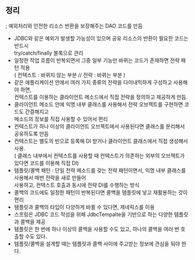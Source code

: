 ## 정리
; 예외처리와 안전한 리소스 반환을 보장해주는 DAO 코드를 만듬

- JDBC와 같은 예외가 발생할 가능성이 있으며 공유 리소스의 반환이 필요한 코드는 반드시 <br>
 try/catch/finally 블록으로 관리
- 일정한 작업 흐름이 반복되면서 그중 일부 기능만 바뀌는 코드가 존재하면 전략 패턴 적용 <br>
 ( 컨텍스트 : 바뀌지 않는 부분 // 전략 : 바뀌는 부분 )
- 같은 애플리케이션 안에서 여러 가지 종류의 전략을 다이내믹하게 구성하고 사용해야 하면, <br>
  컨텍스트를 이용하는 클라이언트 메소드에서 직접 전략을 정의하고 제공하게 만듬.
- 클라이언트 메소드 안에 익명 내부 클래스를 사용해서 전략 오브젝트를 구현하면 코드도 간결해지고 <br>
  메소드의 정보를 직접 사용할 수 있어서 편리
- 컨텍스트가 하나 이상의 클라이언트 오브젝트에서 사용된다면 클래스를 분리해서 공유하도록 만듬
- 컨텍스트는 별도의 빈으로 등록해 DI 받거나 클라이언트 클래스에서 직접 생성해서 사용. <br>
  ( 클래스 내부에서 컨텍스트를 사용할 때 컨텍스트가 의존하는 외부의 오브젝트가 있다면 코드를 이용해 직접 DI)
- 템플릿/콜백 패턴 : 단일 전략 메소드를 갖는 전략 패턴이면서, 익명 내부 클래스를 사용해서 매번 전략을 새로 만들어 <br>
  사용하고, 컨텍스트 호출과 동시에 전략 DI를 수행하는 방식
- 콜백의 코드에도 일정한 패턴이 반복된다면 콜백을 템플릿에 넣고 재활용하는 것이 편리
- 템플릿과 콜백의 타입이 다양하게 바뀔 수 있다면, 제네릭스를 이용
- 스프링은 JDBC 코드 작성을 위해 JdbcTempalte을 기반으로 하는 다양한 템플릿과 콜백을 제공
- 템플릿은 한 번에 하나 이상의 콜백을 사용할 수도 있고, 하나의 콜백을 여러 번 호출할 수도 있다.
- 템플릿/콜백을 설계할 때는 템플릿과 콜백 사이에 주고받는 정보에 관심을 둬야 한다.

    
    
 
  
